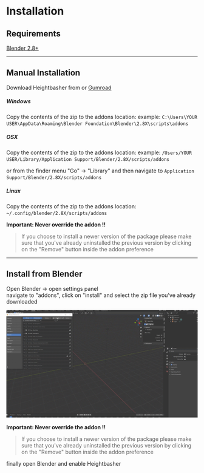 # Installation

## Requirements
[Blender 2.8+](https://www.blender.org/)


---

## Manual Installation

Download Heightbasher from or [Gumroad](https://gum.co/VszUb)




##### Windows
Copy the contents of the zip to the addons location:
example:
`C:\Users\YOUR USER\AppData\Roaming\Blender Foundation\Blender\2.8X\scripts\addons`  



##### OSX
Copy the contents of the zip to the addons location:
example:
`/Users/YOUR USER/Library/Application Support/Blender/2.8X/scripts/addons`  

or from the finder menu
"Go" -> "Library"
and then navigate to `Application Support/Blender/2.8X/scripts/addons`  



##### Linux
Copy the contents of the zip to the addons location:
`~/.config/blender/2.8X/scripts/addons`



**Important: Never override the addon !!** 
>If you choose to install a newer version of the package please make sure that you've already uninstalled the previous version by clicking on the "Remove" button inside the addon preference

---

## Install from Blender
Open Blender -> open settings panel  
navigate to "addons", click on "install" and select the zip file you've already downloaded

![Heightbasher About](img/install.gif)

**Important: Never override the addon !!** 
>If you choose to install a newer version of the package please make sure that you've already uninstalled the previous version by clicking on the "Remove" button inside the addon preference


finally open Blender and enable Heightbasher